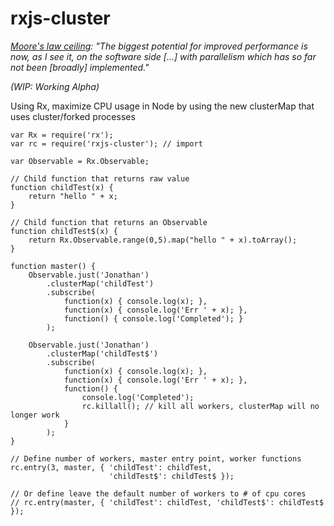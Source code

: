 # rxjs-cluster

_[Moore's law ceiling](http://www.agner.org/optimize/blog/read.php?i=417): "The biggest potential for improved performance is now, as I see it, on the software side [...] with parallelism which has so far not been [broadly] implemented."_

_(WIP: Working Alpha)_

Using Rx, maximize CPU usage in Node by using the new clusterMap that uses cluster/forked processes

```
var Rx = require('rx');
var rc = require('rxjs-cluster'); // import

var Observable = Rx.Observable;

// Child function that returns raw value
function childTest(x) {
	return "hello " + x;
}

// Child function that returns an Observable
function childTest$(x) {
	return Rx.Observable.range(0,5).map("hello " + x).toArray();
}

function master() {
	Observable.just('Jonathan')
		.clusterMap('childTest')
		.subscribe( 
			function(x) { console.log(x); },
			function(x) { console.log('Err ' + x); },
			function() { console.log('Completed'); }
		);

	Observable.just('Jonathan')
		.clusterMap('childTest$')
		.subscribe( 
			function(x) { console.log(x); },
			function(x) { console.log('Err ' + x); },
			function() { 
				console.log('Completed'); 
				rc.killall(); // kill all workers, clusterMap will no longer work
			}
		);
}

// Define number of workers, master entry point, worker functions
rc.entry(3, master, { 'childTest': childTest, 
                      'childTest$': childTest$ });

// Or define leave the default number of workers to # of cpu cores
// rc.entry(master, { 'childTest': childTest, 'childTest$': childTest$ });

```
